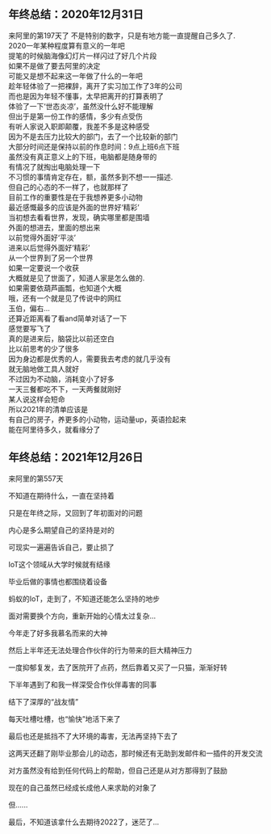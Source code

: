 ## 年终总结：2020年12月31日
来阿里的第197天了
不是特别的数字，只是有地方能一直提醒自己多久了.   
2020一年某种程度算有意义的一年吧    
提笔的时候脑海像幻灯片一样闪过了好几个片段   
如果不是做了要去阿里的决定   
可能又是想不起来这一年做了什么的一年吧   
趁年轻体验了一把裸辞，离开了实习加工作了3年的公司    
而也是因为年轻不懂事，太早把离开的打算表明了    
体验了一下‘世态炎凉’，虽然没什么好不能理解    
但出于是第一份工作的感情，多少有点受伤   
有听人家说入职即颠覆，我差不多是这种感受  
因为不是去压力比较大的部门，去了一个比较新的部门      
大部分时间还是保持以前的作息时间：9点上班6点下班   
虽然没有真正意义上的下班，电脑都是随身带的   
有情况了就掏出电脑处理一下    
不习惯的事情肯定存在，额，虽然多到不想一一描述.    
但自己的心态的不一样了，也就那样了          
目前工作的重要性是在于我想养更多小动物     
最近感慨最多的应该是外面的世界好‘精彩’    
当初想去看看世界，发现，确实哪里都是围墙    
外面的想进去，里面的想出来      
以前觉得外面好‘平淡’   
进来以后觉得外面好‘精彩’   
从一个世界到了另一个世界    
如果一定要说一个收获      
大概就是见了世面了，知道人家是怎么做的.   
如果需要依葫芦画瓢，也知道个大概      
哦，还有一个就是见了传说中的网红        
玉伯，偏右...      
还算近距离看了看and简单对话了一下         
感觉要写飞了      
真的是进来后，脑袋比以前还空白       
比以前思考的少了很多        
因为身边都是优秀的人，需要我去考虑的就几乎没有          
就无脑地做工具人就好        
不过因为不动脑，消耗变小了好多   
一天三餐都吃不下，一天两餐就刚好    
某人说这样会短命        
所以2021年的清单应该是       
有自己的房子，养更多的小动物，运动量up，英语捡起来        
能在阿里待多久，就看缘分了       


## 年终总结：2021年12月26日		
来阿里的第557天	

不知道在期待什么，一直在坚持着	

只是在年终之际，又回到了年初面对的问题	

内心是多么期望自己的坚持是对的		

可现实一遍遍告诉自己，要止损了	

IoT这个领域从大学时候就有结缘		

毕业后做的事情也都围绕着设备				

蚂蚁的IoT，走到了，不知道还能怎么坚持的地步		

面对需要换个方向，重新开始的心情太过复杂...	

今年走了好多我慕名而来的大神		

然后上半年还无法处理合作伙伴的行为带来的巨大精神压力		

一度抑郁复发，去了医院开了点药，然后靠着又买了一只猫，渐渐好转					

下半年遇到了和我一样深受合作伙伴毒害的同事							

结下了深厚的“战友情”				

每天吐槽吐槽，也“愉快”地活下来了		

最后也还是抵挡不了大环境的毒害，无法再坚持下去了					

这两天还翻了刚毕业那会儿的动态，那时候还有无助到发邮件和一插件的开发交流		

对方虽然没有给到任何代码上的帮助，但自己还是从对方那得到了鼓励			

现在的自己虽然已经成长成他人来求助的对象了		

但......											

最后，不知道该拿什么去期待2022了，迷茫了...						








